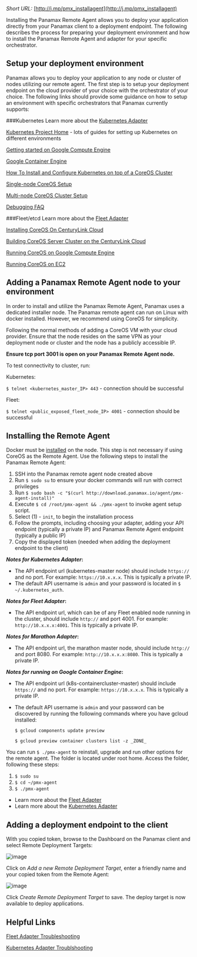 _Short URL:_ [http://j.mp/pmx_installagent](http://j.mp/pmx_installagent)

Installing the Panamax Remote Agent allows you to deploy your application directly from your Panamax client to a deployment endpoint. The following describes the process for preparing your deployment environment and how to install the Panamax Remote Agent and adapter for your specific orchestrator.

## Setup your deployment environment
Panamax allows you to deploy your application to any node or cluster of nodes utilizing our remote agent. The first step is to setup your deployment endpoint on the cloud provider of your choice with the orchestrator of your choice. The following links should provide some guidance on how to setup an environment with specific orchestrators that Panamax currently supports:

###Kubernetes
Learn more about the [Kubernetes Adapter](https://github.com/CenturyLinkLabs/panamax-ui/wiki/Kubernetes-Adapter)

[Kubernetes Project Home](https://github.com/GoogleCloudPlatform/kubernetes/) - lots of guides for setting up Kubernetes on different environments

[Getting started on Google Compute Engine](https://github.com/GoogleCloudPlatform/kubernetes/blob/master/docs/getting-started-guides/gce.md)

[Google Container Engine](https://cloud.google.com/container-engine/)

[How To Install and Configure Kubernetes on top of a CoreOS Cluster](https://www.digitalocean.com/community/tutorials/how-to-install-and-configure-kubernetes-on-top-of-a-coreos-cluster)

[Single-node CoreOS Setup](https://github.com/GoogleCloudPlatform/kubernetes/blob/master/docs/getting-started-guides/coreos/coreos_cloud_config.md)

[Multi-node CoreOS Cluster Setup](https://github.com/GoogleCloudPlatform/kubernetes/blob/master/docs/getting-started-guides/coreos/coreos_cloud_config.md)

[Debugging FAQ](https://github.com/GoogleCloudPlatform/kubernetes/wiki/Debugging-FAQ)

###Fleet/etcd
Learn more about the [Fleet Adapter](https://github.com/CenturyLinkLabs/panamax-ui/wiki/Fleet-Adapter)

[Installing CoreOS On CenturyLink Cloud](http://www.centurylinklabs.com/tutorials/openstack/installing-coreos/)

[Building CoreOS Server Cluster on the CenturyLink Cloud](https://t3n.zendesk.com/entries/47064274-Building-CoreOS-Server-Cluster-on-the-CenturyLink-Cloud)

[Running CoreOS on Google Compute Engine](https://coreos.com/docs/running-coreos/cloud-providers/google-compute-engine/)

[Running CoreOS on EC2](https://coreos.com/docs/running-coreos/cloud-providers/ec2/)

## Adding a Panamax Remote Agent node to your environment
In order to install and utilize the Panamax Remote Agent, Panamax uses a dedicated installer node. The Panamax remote agent can run on Linux with docker installed. However, we recommend using CoreOS for simplicity. 

Following the normal methods of adding a CoreOS VM with your cloud provider. Ensure that the node resides on the same VPN as your deployment node or cluster and the node has a publicly accessible IP.

**Ensure tcp port 3001 is open on your Panamax Remote Agent node.**

To test connectivity to cluster, run:

Kubernetes:

``$ telnet <kubernetes_master_IP> 443`` - connection should be successful

Fleet:

``$ telnet <public_exposed_fleet_node_IP> 4001`` - connection should be successful

## Installing the Remote Agent
Docker must be [installed](https://docs.docker.com/installation/#installation) on the node. This step is not necessary if using CoreOS as the Remote Agent. Use the following steps to install the Panamax Remote Agent:

1. SSH into the Panamax remote agent node created above
2. Run ``$ sudo su`` to ensure your docker commands will run with correct privileges
3. Run ``$ sudo bash -c "$(curl http://download.panamax.io/agent/pmx-agent-install)"`` 
4. Execute ``$ cd /root/pmx-agent && ./pmx-agent`` to invoke agent setup script.
4. Select (1) - `init`, to begin the installation process
5. Follow the prompts, including choosing your adapter, adding your API endpoint (typically a private IP) and Panamax Remote Agent endpoint (typically a public IP)
6. Copy the displayed token (needed when adding the deployment endpoint to the client)

**_Notes for Kubernetes Adapter_:**
 
- The API endpoint url (kubernetes-master node) should include `https://` and no port. For example: `https://10.x.x.x`. This is typically a private IP.
- The default API username is `admin` and your password is located in `$ ~/.kubernetes_auth`.

**_Notes for Fleet Adapter_:**
 
- The API endpoint url, which can be of any Fleet enabled node running in the cluster, should include `http://` and port 4001. For example: `http://10.x.x.x:4001`. This is typically a private IP.

**_Notes for Marathon Adapter_:**

- The API endpoint url, the marathon master node, should include `http://` and port 8080. For example: `http://10.x.x.x:8080`. This is typically a private IP.

**_Notes for running on Google Container Engine_:**

- The API endpoint url (k8s-containercluster-master) should include `https://` and no port. For example: `https://10.x.x.x`. This is typically a private IP.
- The default API username is `admin` and your password can be discovered by running the following commands where you have gcloud installed:

     `$ gcloud components update preview`

     `$ gcloud preview container clusters list -z _ZONE_`

You can run ``$ ./pmx-agent`` to reinstall, upgrade and run other options for the remote agent. The folder is located under root home. Access the folder, following these steps:

1. ``$ sudo su``
2. ``$ cd ~/pmx-agent``
3. ``$ ./pmx-agent``

* Learn more about the [Fleet Adapter](https://github.com/CenturyLinkLabs/panamax-ui/wiki/Fleet-Adapter)
* Learn more about the [Kubernetes Adapter](https://github.com/CenturyLinkLabs/panamax-ui/wiki/Kubernetes-Adapter)

## Adding a deployment endpoint to the client
With you copied token, browse to the Dashboard on the Panamax client and select Remote Deployment Targets:

![image](http://panamax.ca.tier3.io/panamax_ui_wiki_screens/Remote_target-dashboard.png)

Click on _Add a new Remote Deployment Target_, enter a friendly name and your copied token from the Remote Agent:

![image](http://panamax.ca.tier3.io/panamax_ui_wiki_screens/Add_target.png)

Click _Create Remote Deployment Target_ to save. The deploy target is now available to deploy applications.

## Helpful Links
[Fleet Adapter Troubleshooting](https://github.com/CenturyLinkLabs/panamax-ui/wiki/Fleet-Adapter-Troubleshooting)

[Kubernetes Adapter Troublshooting](https://github.com/CenturyLinkLabs/panamax-ui/wiki/Kubernetes-Adapter-Troubleshooting)